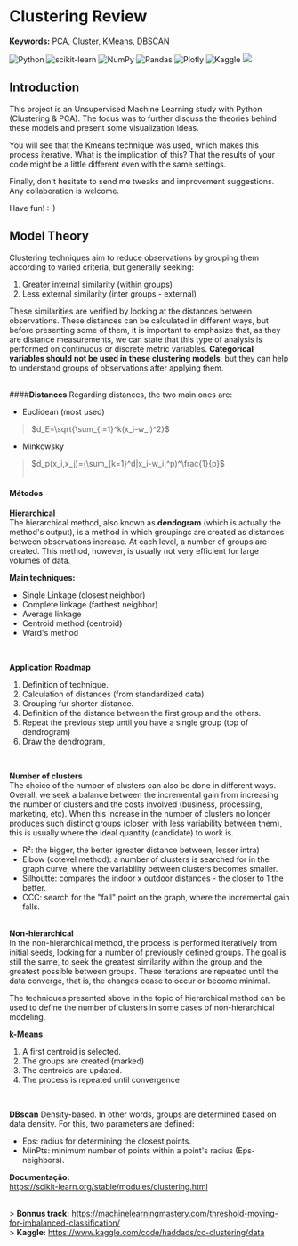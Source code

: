# Clustering Review
**Keywords:** PCA, Cluster, KMeans, DBSCAN

![Python](https://img.shields.io/badge/python-3670A0?style=for-the-badge&logo=python&logoColor=ffdd54)
![scikit-learn](https://img.shields.io/badge/scikit--learn-%23F7931E.svg?style=for-the-badge&logo=scikit-learn&logoColor=white)
![NumPy](https://img.shields.io/badge/numpy-%23013243.svg?style=for-the-badge&logo=numpy&logoColor=white)
![Pandas](https://img.shields.io/badge/pandas-%23150458.svg?style=for-the-badge&logo=pandas&logoColor=white)
![Plotly](https://img.shields.io/badge/Plotly-%233F4F75.svg?style=for-the-badge&logo=plotly&logoColor=white)
![Kaggle](https://img.shields.io/badge/Kaggle-035a7d?style=for-the-badge&logo=kaggle&logoColor=white)
![](https://api.visitorbadge.io/api/VisitorHit?user=samuel-haddad&repo=ClusteringReview&countColor=#40e0d0)

## Introduction
This project is an Unsupervised Machine Learning study with Python (Clustering & PCA). The focus was to further discuss the theories behind these models and present some visualization ideas.

You will see that the Kmeans technique was used, which makes this process iterative. What is the implication of this? That the results of your code might be a little different even with the same settings.

Finally, don't hesitate to send me tweaks and improvement suggestions.
Any collaboration is welcome.

Have fun! :-)

## **Model Theory**
Clustering techniques aim to reduce observations by grouping them according to varied criteria, but generally seeking:

1. Greater internal similarity (within groups)
2. Less external similarity (inter groups - external)

These similarities are verified by looking at the distances between observations. These distances can be calculated in different ways, but before presenting some of them, it is important to emphasize that, as they are distance measurements, we can state that this type of analysis is performed on continuous or discrete metric variables. **Categorical variables should not be used in these clustering models**, but they can help to understand groups of observations after applying them.
<br><br>

####**Distances**
Regarding distances, the two main ones are:
- Euclidean (most used)

>$d_E=\sqrt{\sum_{i=1}^k(x_i-w_i)^2}$

- Minkowsky

>$d_p(x_i,x_j)=(\sum_{k=1}^d|x_i-w_i|^p)^\frac{1}{p}$
<br><br>

#### **Métodos**

**Hierarchical**<br>
The hierarchical method, also known as **dendogram** (which is actually the method's output), is a method in which groupings are created as distances between observations increase. At each level, a number of groups are created. This method, however, is usually not very efficient for large volumes of data.<br>

**Main techniques:**
- Single Linkage (closest neighbor)
- Complete linkage (farthest neighbor)
- Average linkage
- Centroid method (centroid)
- Ward's method
<br>

**Application Roadmap**
1. Definition of technique.
2. Calculation of distances (from standardized data).
3. Grouping fur shorter distance.
4. Definition of the distance between the first group and the others.
5. Repeat the previous step until you have a single group (top of dendrogram)
6. Draw the dendrogram,
<br>

**Number of clusters**<br>
The choice of the number of clusters can also be done in different ways. Overall, we seek a balance between the incremental gain from increasing the number of clusters and the costs involved (business, processing, marketing, etc). When this increase in the number of clusters no longer produces such distinct groups (closer, with less variability between them), this is usually where the ideal quantity (candidate) to work is.
- R²: the bigger, the better (greater distance between, lesser intra)
- Elbow (cotevel method): a number of clusters is searched for in the graph curve, where the variability between clusters becomes smaller.
- Silhoutte: compares the indoor x outdoor distances - the closer to 1 the better.
- CCC: search for the "fall" point on the graph, where the incremental gain falls.
<br><br>

**Non-hierarchical** <br>
In the non-hierarchical method, the process is performed iteratively from initial seeds, looking for a number of previously defined groups. The goal is still the same, to seek the greatest similarity within the group and the greatest possible between groups. These iterations are repeated until the data converge, that is, the changes cease to occur or become minimal. <br>

The techniques presented above in the topic of hierarchical method can be used to define the number of clusters in some cases of non-hierarchical modeling.

**k-Means**
1. A first centroid is selected.
2. The groups are created (marked)
3. The centroids are updated.
4. The process is repeated until convergence
<br>

**DBscan**
Density-based. In other words, groups are determined based on data density. For this, two parameters are defined:
- Eps: radius for determining the closest points.
- MinPts: minimum number of points within a point's radius (Eps-neighbors).

**Documentação:**
<br>https://scikit-learn.org/stable/modules/clustering.html </br>


<br> > **Bonnus track:** https://machinelearningmastery.com/threshold-moving-for-imbalanced-classification/
<br> > **Kaggle:** https://www.kaggle.com/code/haddads/cc-clustering/data

